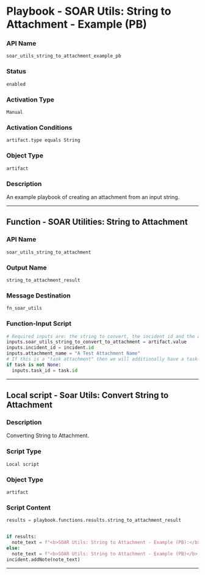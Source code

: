 <!--
    DO NOT MANUALLY EDIT THIS FILE
    THIS FILE IS AUTOMATICALLY GENERATED WITH resilient-sdk codegen
    Generated with resilient-sdk v51.0.5.0.1475
-->

# Playbook - SOAR Utils: String to Attachment - Example (PB)

### API Name
`soar_utils_string_to_attachment_example_pb`

### Status
`enabled`

### Activation Type
`Manual`

### Activation Conditions
`artifact.type equals String`

### Object Type
`artifact`

### Description
An example playbook of creating an attachment from an input string.


---
## Function - SOAR Utilities: String to Attachment

### API Name
`soar_utils_string_to_attachment`

### Output Name
`string_to_attachment_result`

### Message Destination
`fn_soar_utils`

### Function-Input Script
```python
# Required inputs are: the string to convert, the incident id and the attachment name
inputs.soar_utils_string_to_convert_to_attachment = artifact.value
inputs.incident_id = incident.id
inputs.attachment_name = "A Test Attachment Name"
# If this is a "task attachment" then we will additionally have a task-id
if task is not None:
  inputs.task_id = task.id
```

---

## Local script - Soar Utils: Convert String to Attachment

### Description
Converting String to Attachment.

### Script Type
`Local script`

### Object Type
`artifact`

### Script Content
```python
results = playbook.functions.results.string_to_attachment_result


if results:
  note_text = f"<b>SOAR Utils: String to Attachment - Example (PB):</b> Attachment ID: <b>{results.attachment_id}</b> successfully created"
else:
  note_text = f"<b>SOAR Utils: String to Attachment - Example (PB)</b> Failed: {results.reason}"
incident.addNote(note_text)

```

---

